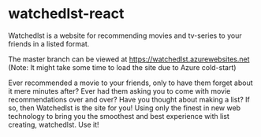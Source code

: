 # watchedlst-react
Watchedlst is a website for recommending movies and tv-series to your friends in a listed format.

The master branch can be viewed at https://watchedlst.azurewebsites.net (Note: It might take some time to load the site due to Azure cold-start)


Ever recommended a movie to your friends, only to have them forget about it mere minutes after?
Ever had them asking you to come with movie recommendations over and over? Have you thought about making a list?
If so, then Watchedlst is the site for you! Using only the finest in new web technology to bring you the smoothest and best experience with list creating, watchedlst. Use it!
